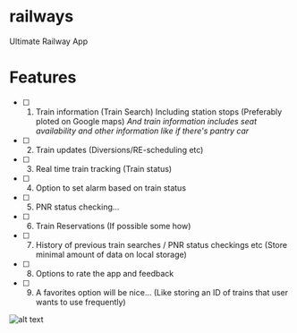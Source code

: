 # railways
Ultimate Railway App

# Features
- [ ] 1. Train information (Train Search)
Including station stops
(Preferably ploted on Google maps)
*And train information includes seat availability and other information like if there's pantry car*

- [ ] 2. Train updates (Diversions/RE-scheduling etc)

- [ ] 3. Real time train tracking
(Train status)

- [ ] 4. Option to set alarm based on train status

- [ ] 5. PNR status checking...

- [ ] 6. Train Reservations
(If possible some how)

- [ ] 7. History of previous train searches / PNR status checkings etc
(Store minimal amount of data on local storage)

- [ ] 8. Options to rate the app and feedback
- [ ] 9. A favorites option will be nice...
(Like storing an ID of trains that user wants to use frequently)

![alt text](http://dubeat.com/wp-content/uploads/indian-railway.jpg)
